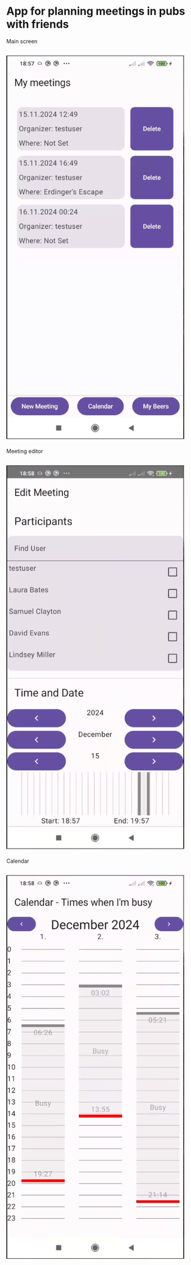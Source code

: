 # App for planning meetings in pubs with friends  
Main screen  
  
![screen1](images/screen1.png)  
---
Meeting editor  
  
![screen2](images/screen2.png)  
---
Calendar  
  
![screen3](images/screen3.png)  
---
